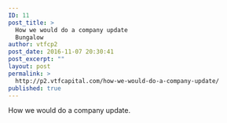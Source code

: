 ```yaml
---
ID: 11
post_title: >
  How we would do a company update
  Bungalow
author: vtfcp2
post_date: 2016-11-07 20:30:41
post_excerpt: ""
layout: post
permalink: >
  http://p2.vtfcapital.com/how-we-would-do-a-company-update/
published: true
---
```

How we would do a company update.